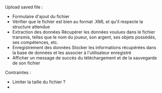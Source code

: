 Upload saved file :

- Formulaire d'ajout du fichier
- Vérifier que le fichier est bien au format .XML et qu'il respecte la structure attendue 
- Extraction des données
    Récupérer les données voulues dans le fichier transmis, telles que le nom du joueur, son argent, ses objets possédés, ses compétences, etc.
- Enregistrement des données
    Stocker les informations récupérées dans la base de données et les associer à l'utilisateur enregistré
- Afficher un message de succès du téléchargement et de la sauvegarde de son fichier

Contraintes :

- Limiter la taille du fichier ?
- 